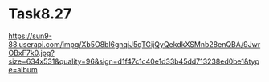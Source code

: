 # Task8.27

https://sun9-88.userapi.com/impg/Xb5O8bl6gnqiJ5qTGijQyQekdkXSMnb28enQBA/9JwrOBxF7k0.jpg?size=634x531&quality=96&sign=d1f47c1c40e1d33b45dd713238ed0be1&type=album   
